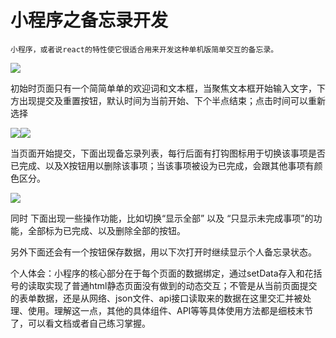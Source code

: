 # 小程序之备忘录开发

    小程序，或者说react的特性使它很适合用来开发这种单机版简单交互的备忘录。

![](http://i.imgur.com/MoN0dYk.png)

初始时页面只有一个简简单单的欢迎词和文本框，当聚焦文本框开始输入文字，下方出现提交及重置按钮，默认时间为当前开始、下个半点结束；点击时间可以重新选择

![](http://i.imgur.com/pC5rQME.png)![](http://i.imgur.com/N7zo8Bv.png)

当页面开始提交，下面出现备忘录列表，每行后面有打钩图标用于切换该事项是否已完成、以及X按钮用以删除该事项；当该事项被设为已完成，会跟其他事项有颜色区分。

![](http://i.imgur.com/4qM1tnI.png)

同时 下面出现一些操作功能，比如切换“显示全部” 以及 “只显示未完成事项”的功能，全部标为已完成、以及删除全部的按钮。

另外下面还会有一个按钮保存数据，用以下次打开时继续显示个人备忘录状态。

个人体会：小程序的核心部分在于每个页面的数据绑定，通过setData存入和花括号的读取实现了普通html静态页面没有做到的动态交互；不管是从当前页面提交的表单数据，还是从网络、json文件、api接口读取来的数据在这里交汇并被处理、使用。理解这一点，其他的具体组件、API等等具体使用方法都是细枝末节了，可以看文档或者自己练习掌握。



